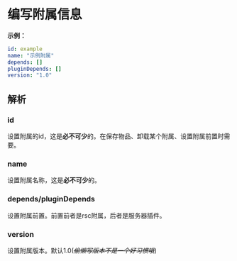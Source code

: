 # 编写附属信息

**示例：**

```yaml
id: example
name: "示例附属"
depends: []
pluginDepends: []
version: "1.0"
```

## 解析

### id

设置附属的id，这是**必不可少**的。在保存物品、卸载某个附属、设置附属前置时需要。

### name

设置附属名称，这是**必不可少**的。

### depends/pluginDepends

设置附属前置。前置前者是rsc附属，后者是服务器插件。

### version

设置附属版本。默认1.0(~~_偷懒写版本不是一个好习惯哦_~~)
